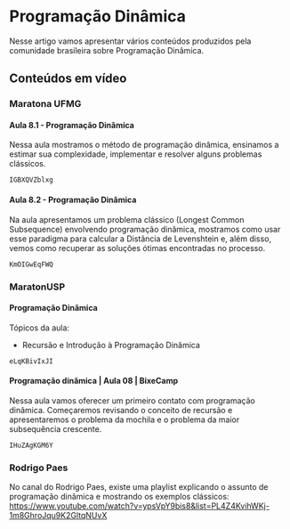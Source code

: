 # Programação Dinâmica

Nesse artigo vamos apresentar vários conteúdos produzidos pela comunidade brasileira sobre Programação Dinâmica.

## Conteúdos em vídeo

### Maratona UFMG

#### Aula 8.1 - Programação Dinâmica

Nessa aula mostramos o método de programação dinâmica, ensinamos a estimar sua complexidade, implementar e resolver alguns problemas clássicos.

```youtube
IGBXQVZblxg
```

#### Aula 8.2 - Programação Dinâmica

Na aula apresentamos um problema clássico (Longest Common Subsequence) envolvendo programação dinâmica, mostramos como usar esse paradigma para calcular a Distância de Levenshtein e, além disso, vemos como recuperar as soluções ótimas encontradas no processo.

```youtube
KmOIGwEqFWQ
```

### MaratonUSP

#### Programação Dinâmica

Tópicos da aula:

- Recursão e Introdução à Programação Dinâmica

```youtube
eLqKBivIxJI
```

#### Programação dinâmica | Aula 08 | BixeCamp

Nessa aula vamos oferecer um primeiro contato com programação dinâmica. Começaremos revisando o conceito de recursão e apresentaremos o problema da mochila e o problema da maior subsequência crescente.

```youtube
IHuZAgKGM6Y
```

### Rodrigo Paes

No canal do Rodrigo Paes, existe uma playlist explicando o assunto de programação dinâmica e mostrando os exemplos clássicos: https://www.youtube.com/watch?v=ypsVpY9bis8&list=PL4Z4KvihWKj-1m8GhroJqu9K2GltqNUvX